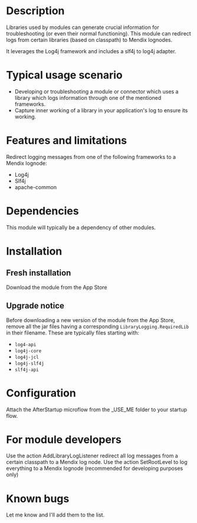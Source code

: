 # Description
Libraries used by modules can generate crucial information for troubleshooting (or even their normal functioning).
This module can redirect logs from certain libraries (based on classpath) to Mendix lognodes.

It leverages the Log4j framework and includes a slf4j to log4j adapter.
 
# Typical usage scenario
- Developing or troubleshooting a module or connector which uses a library which logs information through one of the mentioned frameworks. 
- Capture inner working of a library in your application's log to ensure its working.
 
# Features and limitations
Redirect logging messages from one of the following frameworks to a Mendix lognode:
- Log4j
- Slf4j
- apache-common
 
# Dependencies
This module will typically be a dependency of other modules.

# Installation
## Fresh installation
Download the module from the App Store

## Upgrade notice
Before downloading a new version of the module from the App Store, remove all the jar files having a corresponding `LibraryLogging.RequiredLib` in their filename.
These are typically files starting with:
- `log4-api`
- `log4j-core`
- `log4j-jcl`
- `log4j-slf4j`
- `slf4j-api`

# Configuration
Attach the AfterStartup microflow from the _USE_ME folder to your startup flow.

# For module developers
Use the action AddLibraryLogListener redirect all log messages from a certain classpath to a Mendix log node.
Use the action SetRootLevel to log everything to a Mendix lognode (recommended for developing purposes only)
 
# Known bugs
Let me know and I'll add them to the list.